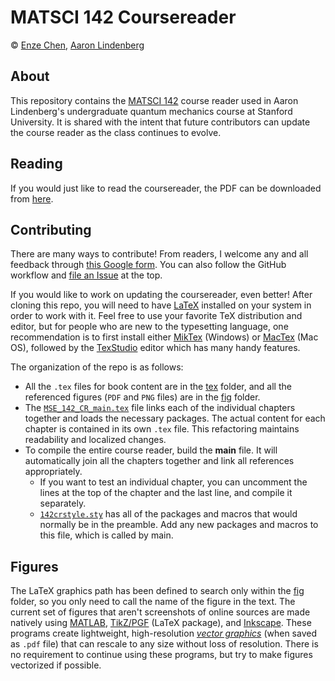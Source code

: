 # MATSCI 142 Coursereader

© [Enze Chen](https://mse.stanford.edu/people/enze-chen), 
[Aaron Lindenberg](https://mse.stanford.edu/people/aaron-lindenberg)


## About

This repository contains the [MATSCI 142](https://explorecourses.stanford.edu/search?q=MATSCI142) course reader used in Aaron Lindenberg's undergraduate quantum mechanics course at Stanford University. 
It is shared with the intent that future contributors can update the course reader as the class continues to evolve. 


## Reading

If you would just like to read the coursereader, the PDF can be downloaded from [here](tex/MSE_142_CR_main.pdf).

## Contributing

There are many ways to contribute!
From readers, I welcome any and all feedback through [this Google form](https://docs.google.com/forms/d/e/1FAIpQLSfBslPX-CTW2bvkPTJsWzHlVSHXC_u8ixhXTY8gSjVxzC-yyA/viewform). 
You can also follow the GitHub workflow and [file an Issue](https://github.com/enze-chen/mse_142_cr/issues) at the top.

If you would like to work on updating the coursereader, even better! 
After cloning this repo, you will need to have [LaTeX]("http://www.latex-project.org/") installed on your system in order to work with it. 
Feel free to use your favorite TeX distribution and editor, but for people who are new to the typesetting language, one recommendation is to first install either [MikTex](https://miktex.org/) (Windows) or [MacTex](http://tug.org/mactex/) (Mac OS), followed by the [TexStudio](http://texstudio.sourceforge.net/) editor which has many handy features.

The organization of the repo is as follows:
* All the `.tex` files for book content are in the [tex](./tex/) folder, and all the referenced figures (`PDF` and `PNG` files) are in the [fig](./fig/) folder.
* The [`MSE_142_CR_main.tex`](./tex/MSE_142_CR_main.tex) file links each of the individual chapters together and loads the necessary packages. 
The actual content for each chapter is contained in its own `.tex` file. 
This refactoring maintains readability and localized changes.
* To compile the entire course reader, build the **main** file. 
It will automatically join all the chapters together and link all references appropriately.
    * If you want to test an individual chapter, you can uncomment the lines at the top of the chapter and the last line, and compile it separately.
    * [`142crstyle.sty`](./tex/142crstyle.sty) has all of the packages and macros that would normally be in the preamble. 
    Add any new packages and macros to this file, which is called by main.


## Figures

The LaTeX graphics path has been defined to search only within the [fig](./fig/) folder, so you only need to call the name of the figure in the text. 
The current set of figures that aren't screenshots of online sources are made natively using [MATLAB](https://www.mathworks.com/products/matlab.html), [TikZ/PGF](https://tikz.dev/) (LaTeX package), and [Inkscape](https://inkscape.org/). 
These programs create lightweight, high-resolution [_vector graphics_](https://en.wikipedia.org/wiki/Vector_graphics) (when saved as `.pdf` file) that can rescale to any size without loss of resolution. 
There is no requirement to continue using these programs, but try to make figures vectorized if possible.
